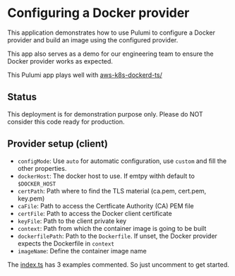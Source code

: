# Configuring a Docker provider

This application demonstrates how to use Pulumi to configure a Docker provider and build an image using the configured provider.

This app also serves as a demo for our engineering team to ensure the Docker provider works as expected.

This Pulumi app plays well with [aws-k8s-dockerd-ts/](../aws-k8s-dockerd-ts/)

## Status

This deployment is for demonstration purpose only. Please do NOT consider this code ready for production.

## Provider setup (client)

- `configMode`: Use `auto` for automatic configuration, use `custom` and fill the other properties.
- `dockerHost`: The docker host to use. If emtpy withh default to `$DOCKER_HOST`
- `certPath`: Path where to find the TLS material (ca.pem, cert.pem, key.pem)
- `caFile`: Path to access the Certficate Authority (CA) PEM file
- `certFile`: Path to access the Docker client certificate
- `keyFile`: Path to the client private key
- `context`: Path from which the container image is going to be built
- `dockerfilePath`: Path to the `Dockerfile`. If unset, the Docker provider expects the Dockerfile in `context`
- `imageName`: Define the container image name

The [index.ts](index.ts) has 3 examples commented. So just uncomment to get started.
